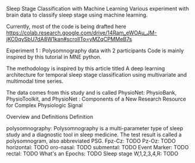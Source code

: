 Sleep Stage Classification with Machine Learning
Various experiment with brain data to classify sleep stage using machine learning.

Currently, most of the code is being drafted here https://colab.research.google.com/drive/14Ram_eWOAu_JM-jKC0qySbU7dA8W1kan#scrollTo=yMZqCPMMeB7s

Experiment 1 : Polysomnography data with 2 participants
Code is mainly inspired by this tutorial in MNE python.

The methodology is inspired by this article titled A deep learning architecture for temporal sleep stage classification using multivariate and multimodal time series.

The data comes from this study and is called PhysioNet: PhysioBank, PhysioToolkit, and PhysioNet : Components of a New Research Resource for Complex Physiologic Signal

Overview and Definitions
Definition

polysomnography: Polysomnography is a multi-parameter type of sleep study and a diagnostic tool in sleep medicine. The test result is called a polysomnogram, also abbreviated PSG.
Fpz-Cz: TODO
Pz-Oz: TODO
horizontal: TODO
oro-nasal: TODO
submental: TODO
Event Marker: TODO
rectal: TODO
What's an Epochs: TODO
Sleep stage W,1,2,3,4,R: TODO
